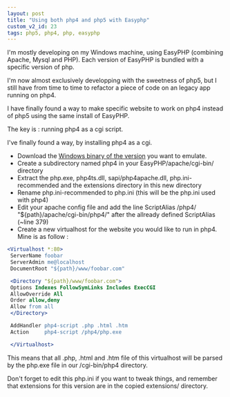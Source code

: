 ```yaml
---
layout: post
title: "Using both php4 and php5 with Easyphp"
custom_v2_id: 23
tags: php5, php4, php, easyphp
---
```


I'm mostly developing on my Windows machine, using EasyPHP (combining Apache,
Mysql and PHP). Each version of EasyPHP is bundled with a specific version of
php.

I'm now almost exclusively developping with the sweetness of php5, but I still
have from time to time to refactor a piece of code on an legacy app running on
php4.

I have finally found a way to make specific website to work on php4 instead of
php5 using the same install of EasyPHP.

The key is : running php4 as a cgi script.

I've finally found a way, by installing php4 as a cgi.

  * Download the [Windows binary of the version](http://fr.php.net/releases/) you want to emulate.
  * Create a subdirectory named php4 in your EasyPHP/apache/cgi-bin/ directory
  * Extract the php.exe, php4ts.dll, sapi/php4apache.dll, php.ini-recommended and the extensions directory in this new directory
  * Rename php.ini-recommended to php.ini (this will be the php.ini used with php4)
  * Edit your apache config file and add the line ScriptAlias /php4/ "${path}/apache/cgi-bin/php4/" after the allready defined ScriptAlias (~line 379)
  * Create a new virtualhost for the website you would like to run in php4. Mine is as follow :

```apache
<Virtualhost *:80>
 ServerName foobar
 ServerAdmin me@localhost
 DocumentRoot "${path}/www/foobar.com"

 <Directory "${path}/www/foobar.com">
 Options Indexes FollowSymLinks Includes ExecCGI
 AllowOverride All
 Order allow,deny
 Allow from all
 </Directory>

 AddHandler php4-script .php .html .htm
 Action     php4-script /php4/php.exe

 </Virtualhost>
```

This means that all .php, .html and .htm file of this virtualhost will be
parsed by the php.exe file in our /cgi-bin/php4 directory.

Don't forget to edit this php.ini if you want to tweak things, and remember
that extensions for this version are in the copied extensions/ directory.
